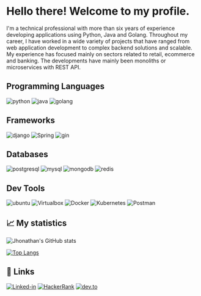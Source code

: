 # Hello there! Welcome to my profile.

I'm a technical professional with more than six years of experience developing applications using Python, Java and Golang. Throughout my career, I have worked in a wide variety of projects that have ranged from web application development to complex backend solutions and scalable. My experience has focused mainly on sectors related to retail, ecommerce and banking. The developments have mainly been monoliths or microservices with REST API.

## Programming Languages

![python](https://img.shields.io/badge/Python-black?style=for-the-badge&logo=python)
![java](https://img.shields.io/badge/Java-black?style=for-the-badge&logo=openjdk)
![golang](https://img.shields.io/badge/Golang-black?style=for-the-badge&logo=go)

## Frameworks

![django](https://img.shields.io/badge/Django-black?style=for-the-badge&logo=django)
![Spring](https://img.shields.io/badge/Spring-black?style=for-the-badge&logo=spring)
![gin](https://img.shields.io/badge/Gin-black?style=for-the-badge&logo=gin)

## Databases
![postgresql](https://img.shields.io/badge/PostgreSQL-black?style=for-the-badge&logo=postgresql)
![mysql](https://img.shields.io/badge/MySQL-black?style=for-the-badge&logo=mysql)
![mongodb](https://img.shields.io/badge/MongoDB-black?style=for-the-badge&logo=mongodb)
![redis](https://img.shields.io/badge/Redis-black?style=for-the-badge&logo=redis)

## Dev Tools

![ubuntu](https://img.shields.io/badge/Ubuntu-black?style=for-the-badge&logo=ubuntu)
![Virtualbox](https://img.shields.io/badge/Virtualbox-black?style=for-the-badge&logo=virtualbox)
![Docker](https://img.shields.io/badge/Docker-black?style=for-the-badge&logo=docker)
![Kubernetes](https://img.shields.io/badge/Kubernetes-black?style=for-the-badge&logo=kubernetes)
![Postman](https://img.shields.io/badge/Postman-black?style=for-the-badge&logo=postman) 

## 📈 My statistics

![Jhonathan's GitHub stats](https://github-readme-stats.vercel.app/api?username=jhonathanrooms&show_icons=true&theme=city_lights)

[![Top Langs](https://github-readme-stats.vercel.app/api/top-langs/?username=jhonathanrooms&layout=compact&show_icons=true&theme=city_lights)](https://github.com/jhonathanrooms/github-readme-stats)

## 🔗 Links

[![Linked-in](https://img.shields.io/badge/Linked_In-black?style=for-the-badge&logo=LinkedIn)](https://www.linkedin.com/in/jhonathanrooms)
[![HackerRank](https://img.shields.io/badge/Hacker_Rank-black?style=for-the-badge&logo=HackerRank)](https://www.hackerrank.com/profile/jhonathanrooms)
[![dev.to](https://img.shields.io/badge/Dev.to-black?style=for-the-badge&logo=Dev.To)](https://dev.to/jhonathanrooms)
